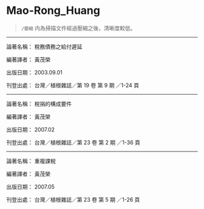 # Mao-Rong_Huang

> `/壓縮` 内為掃描文件經過壓縮之後，清晰度較低。

---

論著名稱：  稅務債務之給付遲延

編著譯者：  黃茂榮

出版日期：  2003.09.01

刊登出處：  台灣／植根雜誌／第 19 卷 第 9 期 ／1-24 頁
<!-- 頁  數：  24  點閱次數：  482 -->

---

論著名稱：  稅捐的構成要件

編著譯者：  黃茂榮

出版日期：  2007.02

刊登出處：  台灣／植根雜誌／第 23 卷 第 2 期 ／1-36 頁
<!-- 頁  數：  36  點閱次數：  555 -->

---

論著名稱：  重複課稅

編著譯者：  黃茂榮

出版日期：  2007.05

刊登出處：  台灣／植根雜誌／第 23 卷 第 5 期 ／1-26 頁
<!-- 頁  數：  26  點閱次數：  468 -->
